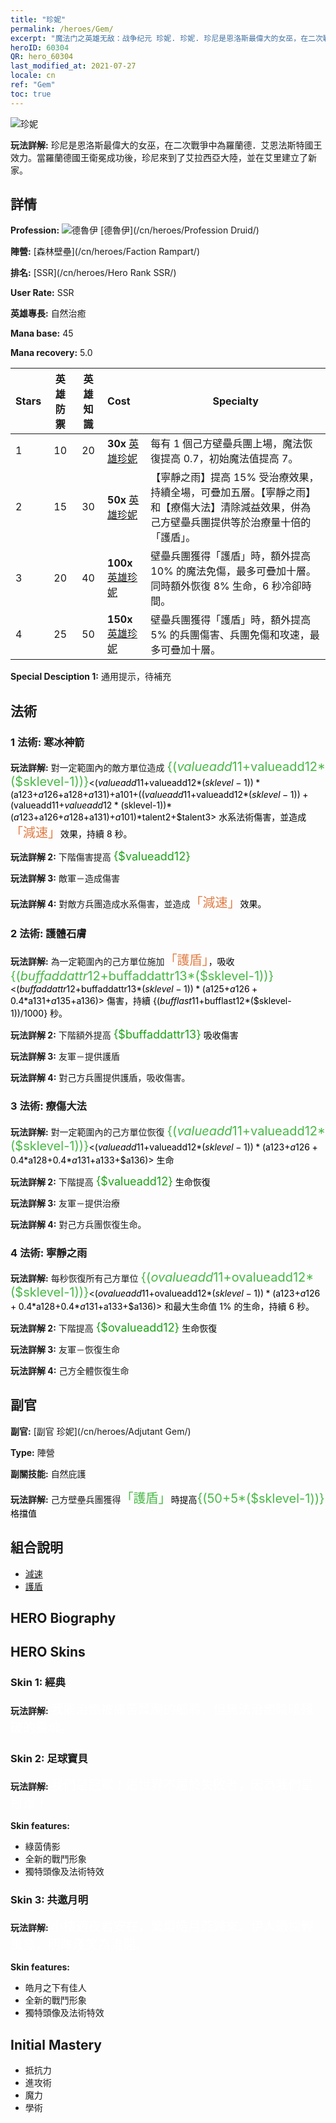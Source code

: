 ```yaml
---
title: "珍妮"
permalink: /heroes/Gem/
excerpt: "魔法门之英雄无敌：战争纪元 珍妮. 珍妮. 珍尼是恩洛斯最偉大的女巫，在二次戰爭中為羅蘭德．艾恩法斯特國王效力。當羅蘭德國王衛冕成功後，珍尼來到了艾拉西亞大陸，並在艾里建立了新家。"
heroID: 60304
QR: hero_60304
last_modified_at: 2021-07-27
locale: cn
ref: "Gem"
toc: true
---
```

  ![珍妮](/images/h/h_Gem.jpg)

 **玩法詳解:** 珍尼是恩洛斯最偉大的女巫，在二次戰爭中為羅蘭德．艾恩法斯特國王效力。當羅蘭德國王衛冕成功後，珍尼來到了艾拉西亞大陸，並在艾里建立了新家。
## 詳情
 **Profession:** ![德魯伊](/images/h/h_prof_4.png)  [德魯伊](/cn/heroes/Profession Druid/)

 **陣營:** [森林壁壘](/cn/heroes/Faction Rampart/)

 **排名:** [SSR](/cn/heroes/Hero Rank SSR/)

 **User Rate:** SSR

 **英雄專長:** 自然治癒

 **Mana base:** 45

 **Mana recovery:** 5.0


  | Stars | 英雄防禦 | 英雄知識 | Cost |     Specialty     |
  |---------|:---------------:|:---------------:|:--|--------------------|
  |    1    | 10 | 20 | **30x** [英雄珍妮](/cn/Items/her_369/) | 每有 1 個己方壁壘兵團上場，魔法恢復提高 0.7，初始魔法值提高 7。 |
  |    2    | 15 | 30 | **50x** [英雄珍妮](/cn/Items/her_369/) | 【寧靜之雨】提高 15% 受治療效果，持續全場，可疊加五層。【寧靜之雨】和【療傷大法】清除減益效果，併為己方壁壘兵團提供等於治療量十倍的「護盾」。 |
  |    3    | 20 | 40 | **100x** [英雄珍妮](/cn/Items/her_369/) | 壁壘兵團獲得「護盾」時，額外提高 10% 的魔法免傷，最多可疊加十層。同時額外恢復 8% 生命，6 秒冷卻時間。 |
  |    4    | 25 | 50 | **150x** [英雄珍妮](/cn/Items/her_369/) | 壁壘兵團獲得「護盾」時，額外提高 5% 的兵團傷害、兵團免傷和攻速，最多可疊加十層。 |

 **Special Desciption 1:** 通用提示，待補充

## 法術
### 1 法術: 寒冰神箭
 **玩法詳解:** 對一定範圍內的敵方單位造成 <span style="color: #48b946;font-size:20px">{($valueadd11+$valueadd12*($sklevel-1))}</span><span style="color: black"><($valueadd11+$valueadd12*($sklevel-1))*($a123+$a126+$a128+$a131)+$a101+(($valueadd11+$valueadd12*($sklevel-1))+($valueadd11+$valueadd12*($sklevel-1))*($a123+$a126+$a128+$a131)+$a101)*$talent2+$talent3> 水系法術傷害，並造成<span style="color: #e07c44;font-size:20px">「減速」</span><span style="color: black">效果，持續 8 秒。

 **玩法詳解 2:** 下階傷害提高 <span style="color: #1ca216;font-size:18px">{$valueadd12}</span><span style="color: black">

 **玩法詳解 3:** 敵軍－造成傷害

 **玩法詳解 4:** 對敵方兵團造成水系傷害，並造成<span style="color: #e07c44;font-size:20px">「減速」</span><span style="color: black">效果。

### 2 法術: 護體石膚
 **玩法詳解:** 為一定範圍內的己方單位施加<span style="color: #e07c44;font-size:20px">「護盾」</span><span style="color: black">，吸收 <span style="color: #48b946;font-size:20px">{($buffaddattr12+$buffaddattr13*($sklevel-1))}</span><span style="color: black"><($buffaddattr12+$buffaddattr13*($sklevel-1))*($a125+$a126+0.4*$a131+$a135+$a136)> 傷害，持續 {($bufflast11+$bufflast12*($sklevel-1))/1000} 秒。

 **玩法詳解 2:** 下階額外提高 <span style="color: #1ca216;font-size:18px">{$buffaddattr13}</span><span style="color: black"> 吸收傷害

 **玩法詳解 3:** 友軍－提供護盾

 **玩法詳解 4:** 對己方兵團提供護盾，吸收傷害。

### 3 法術: 療傷大法
 **玩法詳解:** 對一定範圍內的己方單位恢復 <span style="color: #48b946;font-size:20px">{($valueadd11+$valueadd12*($sklevel-1))}</span><span style="color: black"><($valueadd11+$valueadd12*($sklevel-1))*($a123+$a126+0.4*$a128+0.4*$a131+$a133+$a136)>  生命

 **玩法詳解 2:** 下階提高 <span style="color: #1ca216;font-size:18px">{$valueadd12}</span><span style="color: black"> 生命恢復

 **玩法詳解 3:** 友軍－提供治療

 **玩法詳解 4:** 對己方兵團恢復生命。

### 4 法術: 寧靜之雨
 **玩法詳解:** 每秒恢復所有己方單位 <span style="color: #48b946;font-size:20px">{($ovalueadd11+$ovalueadd12*($sklevel-1))}</span><span style="color: black"><($ovalueadd11+$ovalueadd12*($sklevel-1))*($a123+$a126+0.4*$a128+0.4*$a131+$a133+$a136)> 和最大生命值 1% 的生命，持續 6 秒。

 **玩法詳解 2:** 下階提高 <span style="color: #1ca216;font-size:18px">{$ovalueadd12}</span><span style="color: black"> 生命恢復

 **玩法詳解 3:** 友軍－恢復生命

 **玩法詳解 4:** 己方全體恢復生命


## 副官

 **副官:**  [副官 珍妮](/cn/heroes/Adjutant Gem/) 

 **Type:**  陣營 

 **副關技能:**  自然庇護 

 **玩法詳解:** 己方壁壘兵團獲得<span style="color: #48b946;font-size:20px">「護盾」</span><span style="color: black">時提高<span style="color: #48b946;font-size:20px">{(50+5*($sklevel-1))}</span><span style="color: black">格擋值

## 組合說明

* [減速](/cn/combination/減速/) 
* [護盾](/cn/combination/護盾/) 

## HERO Biography

## HERO Skins
### Skin 1: **經典**

 **玩法詳解:** <span style="color: #ffffff;font-size:20px">我能治癒被痛苦蹂躪的軀體，但無法治癒陰暗殘破的靈魂。</span>


### Skin 2: **足球寶貝**

 **玩法詳解:** <span style="color: #ffffff;font-size:20px">我們是冠軍！這世界不屬於失敗者，因為我們是冠軍！</span>

 **Skin features:** 

   - 綠茵倩影
   - 全新的戰鬥形象
   - 獨特頭像及法術特效

### Skin 3: **共邀月明**

 **玩法詳解:** <span style="color: #ffffff;font-size:20px">小樓適夜君安在，繁燈皓月燕歸來。伊人憑欄輕風意，明眸淺笑為誰開。</span>

 **Skin features:** 

   - 皓月之下有佳人
   - 全新的戰鬥形象
   - 獨特頭像及法術特效


## Initial Mastery
   - 抵抗力
   - 進攻術
   - 魔力
   - 學術

